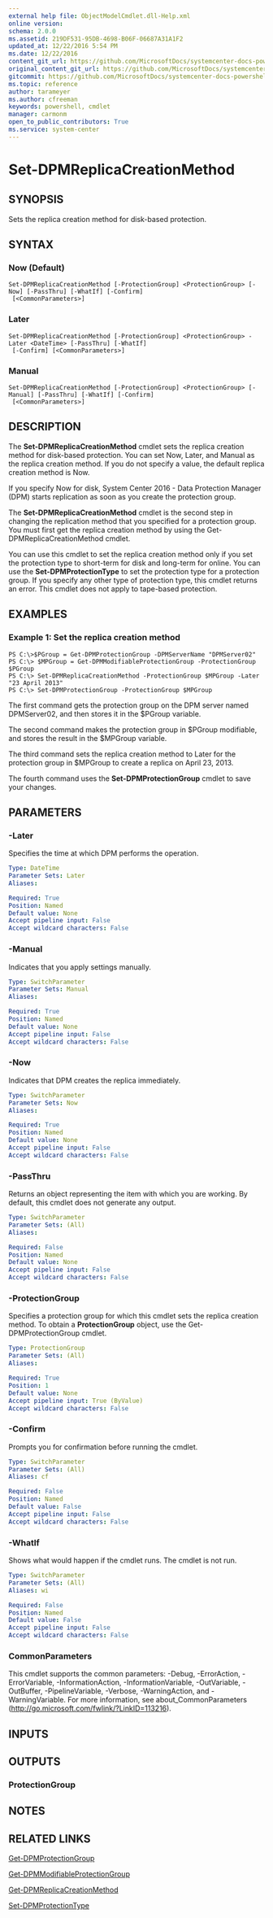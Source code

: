 ```yaml
---
external help file: ObjectModelCmdlet.dll-Help.xml
online version: 
schema: 2.0.0
ms.assetid: 219DF531-95DB-4698-B06F-06687A31A1F2
updated_at: 12/22/2016 5:54 PM
ms.date: 12/22/2016
content_git_url: https://github.com/MicrosoftDocs/systemcenter-docs-powershell/blob/master/systemcenter-cmdlets/SystemCenter2016/DataProtectionManager/vlatest/Set-DPMReplicaCreationMethod.md
original_content_git_url: https://github.com/MicrosoftDocs/systemcenter-docs-powershell/blob/master/systemcenter-cmdlets/SystemCenter2016/DataProtectionManager/vlatest/Set-DPMReplicaCreationMethod.md
gitcommit: https://github.com/MicrosoftDocs/systemcenter-docs-powershell/blob/17c3a51bd892aad46c731d9f381f0704b4815004/systemcenter-cmdlets/SystemCenter2016/DataProtectionManager/vlatest/Set-DPMReplicaCreationMethod.md
ms.topic: reference
author: tarameyer
ms.author: cfreeman
keywords: powershell, cmdlet
manager: carmonm
open_to_public_contributors: True
ms.service: system-center
---
```


# Set-DPMReplicaCreationMethod

## SYNOPSIS
Sets the replica creation method for disk-based protection.

## SYNTAX

### Now (Default)
```
Set-DPMReplicaCreationMethod [-ProtectionGroup] <ProtectionGroup> [-Now] [-PassThru] [-WhatIf] [-Confirm]
 [<CommonParameters>]
```

### Later
```
Set-DPMReplicaCreationMethod [-ProtectionGroup] <ProtectionGroup> -Later <DateTime> [-PassThru] [-WhatIf]
 [-Confirm] [<CommonParameters>]
```

### Manual
```
Set-DPMReplicaCreationMethod [-ProtectionGroup] <ProtectionGroup> [-Manual] [-PassThru] [-WhatIf] [-Confirm]
 [<CommonParameters>]
```

## DESCRIPTION
The **Set-DPMReplicaCreationMethod** cmdlet sets the replica creation method for disk-based protection.
You can set Now, Later, and Manual as the replica creation method.
If you do not specify a value, the default replica creation method is Now.

If you specify Now for disk, System Center 2016 - Data Protection Manager (DPM) starts replication as soon as you create the protection group.

The **Set-DPMReplicaCreationMethod** cmdlet is the second step in changing the replication method that you specified for a protection group.
You must first get the replica creation method by using the Get-DPMReplicaCreationMethod cmdlet.

You can use this cmdlet to set the replica creation method only if you set the protection type to short-term for disk and long-term for online.
You can use the **Set-DPMProtectionType** to set the protection type for a protection group.
If you specify any other type of protection type, this cmdlet returns an error.
This cmdlet does not apply to tape-based protection.

## EXAMPLES

### Example 1: Set the replica creation method
```
PS C:\>$PGroup = Get-DPMProtectionGroup -DPMServerName "DPMServer02"
PS C:\> $MPGroup = Get-DPMModifiableProtectionGroup -ProtectionGroup $PGroup
PS C:\> Set-DPMReplicaCreationMethod -ProtectionGroup $MPGroup -Later "23 April 2013"
PS C:\> Set-DPMProtectionGroup -ProtectionGroup $MPGroup
```

The first command gets the protection group on the DPM server named DPMServer02, and then stores it in the $PGroup variable.

The second command makes the protection group in $PGroup modifiable, and stores the result in the $MPGroup variable.

The third command sets the replica creation method to Later for the protection group in $MPGroup to create a replica on April 23, 2013.

The fourth command uses the **Set-DPMProtectionGroup** cmdlet to save your changes.

## PARAMETERS

### -Later
Specifies the time at which DPM performs the operation.

```yaml
Type: DateTime
Parameter Sets: Later
Aliases: 

Required: True
Position: Named
Default value: None
Accept pipeline input: False
Accept wildcard characters: False
```

### -Manual
Indicates that you apply settings manually.

```yaml
Type: SwitchParameter
Parameter Sets: Manual
Aliases: 

Required: True
Position: Named
Default value: None
Accept pipeline input: False
Accept wildcard characters: False
```

### -Now
Indicates that DPM creates the replica immediately.

```yaml
Type: SwitchParameter
Parameter Sets: Now
Aliases: 

Required: True
Position: Named
Default value: None
Accept pipeline input: False
Accept wildcard characters: False
```

### -PassThru
Returns an object representing the item with which you are working.
By default, this cmdlet does not generate any output.

```yaml
Type: SwitchParameter
Parameter Sets: (All)
Aliases: 

Required: False
Position: Named
Default value: None
Accept pipeline input: False
Accept wildcard characters: False
```

### -ProtectionGroup
Specifies a protection group for which this cmdlet sets the replica creation method.
To obtain a **ProtectionGroup** object, use the Get-DPMProtectionGroup cmdlet.

```yaml
Type: ProtectionGroup
Parameter Sets: (All)
Aliases: 

Required: True
Position: 1
Default value: None
Accept pipeline input: True (ByValue)
Accept wildcard characters: False
```

### -Confirm
Prompts you for confirmation before running the cmdlet.

```yaml
Type: SwitchParameter
Parameter Sets: (All)
Aliases: cf

Required: False
Position: Named
Default value: False
Accept pipeline input: False
Accept wildcard characters: False
```

### -WhatIf
Shows what would happen if the cmdlet runs.
The cmdlet is not run.

```yaml
Type: SwitchParameter
Parameter Sets: (All)
Aliases: wi

Required: False
Position: Named
Default value: False
Accept pipeline input: False
Accept wildcard characters: False
```

### CommonParameters
This cmdlet supports the common parameters: -Debug, -ErrorAction, -ErrorVariable, -InformationAction, -InformationVariable, -OutVariable, -OutBuffer, -PipelineVariable, -Verbose, -WarningAction, and -WarningVariable. For more information, see about_CommonParameters (http://go.microsoft.com/fwlink/?LinkID=113216).

## INPUTS

## OUTPUTS

### ProtectionGroup

## NOTES

## RELATED LINKS

[Get-DPMProtectionGroup](xref:SystemCenter2016/DataProtectionManager/vlatest/Get-DPMProtectionGroup.md)

[Get-DPMModifiableProtectionGroup](xref:SystemCenter2016/DataProtectionManager/vlatest/Get-DPMModifiableProtectionGroup.md)

[Get-DPMReplicaCreationMethod](xref:SystemCenter2016/DataProtectionManager/vlatest/Get-DPMReplicaCreationMethod.md)

[Set-DPMProtectionType](xref:SystemCenter2016/DataProtectionManager/vlatest/Set-DPMProtectionType.md)

